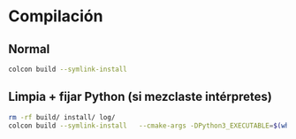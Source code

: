 # Compilación

## Normal
```bash
colcon build --symlink-install
```

## Limpia + fijar Python (si mezclaste intérpretes)
```bash
rm -rf build/ install/ log/
colcon build --symlink-install   --cmake-args -DPython3_EXECUTABLE=$(which python3)
```
